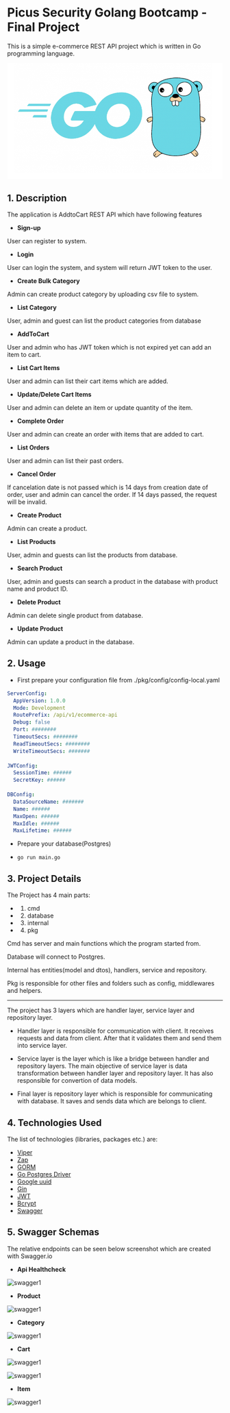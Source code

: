 # Picus Security Golang Bootcamp - Final Project

This is a simple e-commerce REST API project which is written in Go programming language.

![Golang Image](pkg/pictures/golang.png)

## 1. Description

The application is AddtoCart REST API which have following features

* **Sign-up** 

User can register to system.

* **Login**

User can login the system, and system will return JWT token to the user.

* **Create Bulk Category**

Admin can create product category by uploading csv file to system.

* **List Category**

User, admin and guest can list the product categories from database

* **AddToCart**

User and admin who has JWT token which is not expired yet can add an item to cart.

* **List Cart Items**

User and admin can list their cart items which are added.

* **Update/Delete Cart Items**

User and admin can delete an item or update quantity of the item.

* **Complete Order**

User and admin can create an order with items that are added to cart.

* **List Orders**

User and admin can list their past orders.

* **Cancel Order**

If cancelation date is not passed which is 14 days from creation date of order, user and admin can cancel the order. If 14 days passed, the request will be invalid.

* **Create Product**

Admin can create a product.

* **List Products**

User, admin and guests can list the products from database.

* **Search Product**

User, admin and guests can search a product in the database with product name and product ID.

* **Delete Product**

Admin can delete single product from database.

* **Update Product**

Admin can update a product in the database.

## 2. Usage

* First prepare your configuration file from ./pkg/config/config-local.yaml

```yaml
ServerConfig:
  AppVersion: 1.0.0
  Mode: Development
  RoutePrefix: /api/v1/ecommerce-api
  Debug: false
  Port: ########
  TimeoutSecs: ########
  ReadTimeoutSecs: ########
  WriteTimeoutSecs: #######

JWTConfig:
  SessionTime: ######
  SecretKey: ######

DBConfig:
  DataSourceName: #######
  Name: ######
  MaxOpen: ######
  MaxIdle: ######
  MaxLifetime: ######
```

* Prepare your database(Postgres)

* ```[console]
  go run main.go
  ```

## 3. Project Details

The Project has 4 main parts:

* 1. cmd

* 2. database

* 3. internal

* 4. pkg

Cmd has server and main functions which the program started from. 

Database will connect to Postgres.

Internal has entities(model and dtos), handlers, service and repository.

Pkg is responsible for other files and folders such as config, middlewares and helpers.

------------------------------------------

The project has 3 layers which are handler layer, service layer and repository layer.

* Handler layer is responsible for communication with client. It receives requests and data from client. After that it validates them and send them into service layer.

* Service layer is the layer which is like a bridge between handler and repository layers. The main objective of service layer is data transformation between handler layer and repository layer. It has also responsible for convertion of data models.

* Final layer is repository layer which is responsible for communicating with database. It saves and sends data which are belongs to client. 

## 4. Technologies Used

The list of technologies (libraries, packages etc.) are:

* [Viper](https://github.com/spf13/viper)
* [Zap](github.com/uber-go/zap)
* [GORM](gorm.io/gorm)
* [Go Postgres Driver](gorm.io/driver/postgres)
* [Google uuid](github.com/google/uuid)
* [Gin](github.com/gin-gonic/gin)
* [JWT](github.com/dgrijalva/jwt-go)
* [Bcrypt](golang.org/x/crypto/bcrypt)
* [Swagger](https://swagger.io)

## 5. Swagger Schemas

The relative endpoints can be seen below screenshot which are created with Swagger.io

* **Api Healthcheck**

![swagger1](pkg/pictures/swagger1.png)

* **Product**

![swagger1](pkg/pictures/swagger2.png)

* **Category**

![swagger1](pkg/pictures/swagger3.png)

* **Cart**

![swagger1](pkg/pictures/swagger4.png)

![swagger1](pkg/pictures/swagger5.png)

* **Item**

![swagger1](pkg/pictures/swagger6.png)
